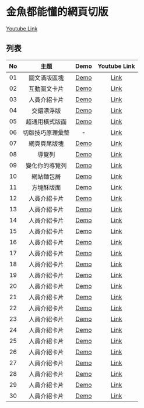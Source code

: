 # 金魚都能懂的網頁切版

[Youtube Link](https://www.youtube.com/playlist?list=PLqivELodHt3hxeuLX8PYaI8u1GcDaBoJo)

## 列表

| No  |       主題       |                             Demo                              |             Youtube Link             |
| :-: | :--------------: | :-----------------------------------------------------------: | :----------------------------------: |
| 01  |   圖文滿版區塊   | [Demo](https://alan10332000.github.io/css-layout-practice/01) | [Link](https://youtu.be/rwTMBmnIHcY) |
| 02  |   互動圖文卡片   | [Demo](https://alan10332000.github.io/css-layout-practice/02) | [Link](https://youtu.be/IocyLERRdko) |
| 03  |   人員介紹卡片   | [Demo](https://alan10332000.github.io/css-layout-practice/03) | [Link](https://youtu.be/2Qs0EuqJIYA) |
| 04  |    交錯漂浮版    | [Demo](https://alan10332000.github.io/css-layout-practice/04) | [Link](https://youtu.be/aN7zFs_AT8s) |
| 05  |  超通用橫式版面  | [Demo](https://alan10332000.github.io/css-layout-practice/05) | [Link](https://youtu.be/-mmzaE6eLzY) |
| 06  | 切版技巧原理彙整 |                               -                               | [Link](https://youtu.be/R6q87Rfs0PM) |
| 07  |   網頁頁尾版塊   | [Demo](https://alan10332000.github.io/css-layout-practice/06) | [Link](https://youtu.be/Y02yl_QQNv0) |
| 08  |      導覽列      | [Demo](https://alan10332000.github.io/css-layout-practice/07) | [Link](https://youtu.be/7BydlKueTgY) |
| 09  |  變化你的導覽列  | [Demo](https://alan10332000.github.io/css-layout-practice/08) | [Link](https://youtu.be/9xT8kziyYko) |
| 10  |    網站麵包屑    | [Demo](https://alan10332000.github.io/css-layout-practice/09) | [Link](https://youtu.be/n0yPFtpVRLU) |
| 11  |    方塊酥版面    | [Demo](https://alan10332000.github.io/css-layout-practice/10) | [Link](https://youtu.be/Xhhzzc9YZW4) |
| 12  |   人員介紹卡片   | [Demo](https://alan10332000.github.io/css-layout-practice/12) |               [Link]()               |
| 13  |   人員介紹卡片   | [Demo](https://alan10332000.github.io/css-layout-practice/13) |               [Link]()               |
| 14  |   人員介紹卡片   | [Demo](https://alan10332000.github.io/css-layout-practice/14) |               [Link]()               |
| 15  |   人員介紹卡片   | [Demo](https://alan10332000.github.io/css-layout-practice/15) |               [Link]()               |
| 16  |   人員介紹卡片   | [Demo](https://alan10332000.github.io/css-layout-practice/16) |               [Link]()               |
| 17  |   人員介紹卡片   | [Demo](https://alan10332000.github.io/css-layout-practice/17) |               [Link]()               |
| 18  |   人員介紹卡片   | [Demo](https://alan10332000.github.io/css-layout-practice/18) |               [Link]()               |
| 19  |   人員介紹卡片   | [Demo](https://alan10332000.github.io/css-layout-practice/19) |               [Link]()               |
| 20  |   人員介紹卡片   | [Demo](https://alan10332000.github.io/css-layout-practice/20) |               [Link]()               |
| 21  |   人員介紹卡片   | [Demo](https://alan10332000.github.io/css-layout-practice/21) |               [Link]()               |
| 22  |   人員介紹卡片   | [Demo](https://alan10332000.github.io/css-layout-practice/22) |               [Link]()               |
| 23  |   人員介紹卡片   | [Demo](https://alan10332000.github.io/css-layout-practice/23) |               [Link]()               |
| 24  |   人員介紹卡片   | [Demo](https://alan10332000.github.io/css-layout-practice/24) |               [Link]()               |
| 25  |   人員介紹卡片   | [Demo](https://alan10332000.github.io/css-layout-practice/25) |               [Link]()               |
| 26  |   人員介紹卡片   | [Demo](https://alan10332000.github.io/css-layout-practice/26) |               [Link]()               |
| 27  |   人員介紹卡片   | [Demo](https://alan10332000.github.io/css-layout-practice/27) |               [Link]()               |
| 28  |   人員介紹卡片   | [Demo](https://alan10332000.github.io/css-layout-practice/27) |               [Link]()               |
| 29  |   人員介紹卡片   | [Demo](https://alan10332000.github.io/css-layout-practice/27) |               [Link]()               |
| 30  |   人員介紹卡片   | [Demo](https://alan10332000.github.io/css-layout-practice/27) |               [Link]()               |

